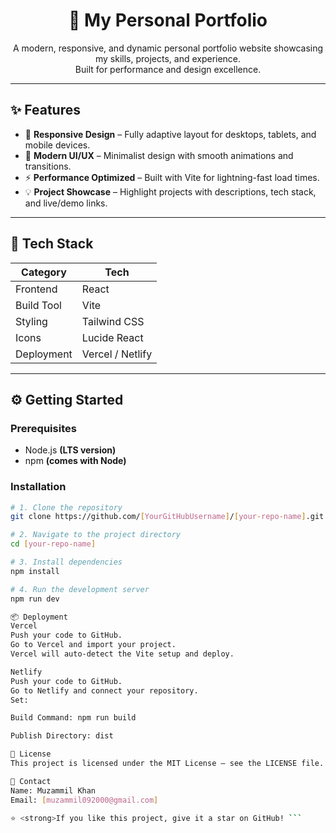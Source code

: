 <h1 align="center">💼 My Personal Portfolio</h1>

<p align="center">
A modern, responsive, and dynamic personal portfolio website showcasing my skills, projects, and experience.<br>
Built for performance and design excellence.
</p>

---

## ✨ Features

- 📱 **Responsive Design** – Fully adaptive layout for desktops, tablets, and mobile devices.
- 🎨 **Modern UI/UX** – Minimalist design with smooth animations and transitions.
- ⚡ **Performance Optimized** – Built with Vite for lightning-fast load times.
- 💡 **Project Showcase** – Highlight projects with descriptions, tech stack, and live/demo links.

---

## 🚀 Tech Stack

| **Category** | **Tech** |
|--------------|----------|
| Frontend     | React |
| Build Tool   | Vite |
| Styling      | Tailwind CSS |
| Icons        | Lucide React |
| Deployment   | Vercel / Netlify |

---

## ⚙️ Getting Started

### Prerequisites
- Node.js **(LTS version)**
- npm **(comes with Node)**

### Installation
```bash
# 1. Clone the repository
git clone https://github.com/[YourGitHubUsername]/[your-repo-name].git

# 2. Navigate to the project directory
cd [your-repo-name]

# 3. Install dependencies
npm install

# 4. Run the development server
npm run dev

📦 Deployment
Vercel
Push your code to GitHub.
Go to Vercel and import your project.
Vercel will auto-detect the Vite setup and deploy.

Netlify
Push your code to GitHub.
Go to Netlify and connect your repository.
Set:

Build Command: npm run build

Publish Directory: dist

📄 License
This project is licensed under the MIT License – see the LICENSE file.

📧 Contact
Name: Muzammil Khan
Email: [muzammil092000@gmail.com]

⭐ <strong>If you like this project, give it a star on GitHub! ```